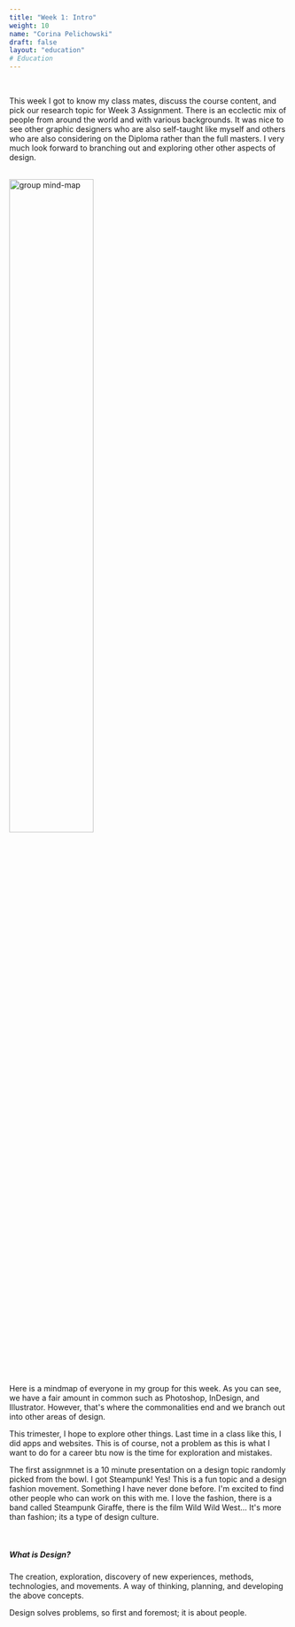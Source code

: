 ```yaml
---
title: "Week 1: Intro"
weight: 10
name: "Corina Pelichowski"
draft: false
layout: "education"
# Education
---
```

<br>
<div class="container">
    <p>
        This week I got to know my class mates, discuss the course content, and pick our research topic for Week 3 Assignment. There is an ecclectic mix of people from around the world and with various backgrounds. It was nice to see other graphic designers who are also self-taught like myself and others who are also considering on the Diploma rather than the full masters. I very much look forward to branching out and exploring other other aspects of design.
    </p>
    <br>
    <div class="col-sm">
        <img style="width: 55%;" src="/img/master_of_design/masters_exp/exp_1_group.jpg" alt="group mind-map">
    </div>
    <br>
    <p>
        Here is a mindmap of everyone in my group for this week. As you can see, we have a fair amount in common such as Photoshop, InDesign, and Illustrator. However, that's where the commonalities end and we branch out into other areas of design.
    </p>
    <p>
        This trimester, I hope to explore other things. Last time in a class like this, I did apps and websites. This is of course, not a problem as this is what I want to do for a career btu now is the time for exploration and mistakes.
    </p>
    <p>
        The first assignmnet is a 10 minute presentation on a design topic randomly picked from the bowl. I got Steampunk! Yes! This is a fun topic and a design fashion movement. Something I have never done before. I'm excited to find other people who can work on this with me. I love the fashion, there is a band called Steampunk Giraffe, there is the film Wild Wild West... It's more than fashion; its a type of design culture.
    </p>
    <br>
    <h5>
        What is Design?
    </h5>
    <p>
        The creation, exploration, discovery of new experiences, methods, technologies, and movements. A way of thinking, planning, and developing the above concepts.
    </p>
    <p>
        Design solves problems, so first and foremost; it is about people.
    </p>
</div>